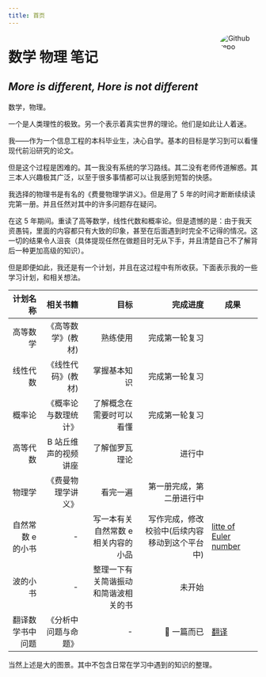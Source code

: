 ```yaml
---
title: 首页
---
```


[<img src="https://avatars.githubusercontent.com/u/12131877?v=4" style="border-radius:50%;max-width:15%;min-width:40px;float:right;" alt="Github repo" />](https://github.com/zzhgithub)

# 数学 物理 笔记

## _More is different, Hore is not different_

数学，物理。

一个是人类理性的极致。另一个表示着真实世界的理论。他们是如此让人着迷。

我——作为一个信息工程的本科毕业生，决心自学。基本的目标是学习到可以看懂现代前沿研究的论文。

但是这个过程是困难的。其一我没有系统的学习路线。其二没有老师传道解惑。其三本人兴趣极其广泛，以至于很多事情都可以让我感到短暂的快感。

我选择的物理书是有名的《费曼物理学讲义》。但是用了 5 年的时间才断断续续读完第一册。并且任然对其中的许多问题存在疑问。

在这 5 年期间。重读了高等数学，线性代数和概率论。但是遗憾的是：由于我天资愚钝，里面的内容都只有大致的印象，甚至在后面遇到时完全不记得的情况。这一切的结果令人沮丧（具体提现任然在做题目时无从下手，并且清楚自己不了解背后一种更加高级的知识）。

但是即便如此，我还是有一个计划，并且在这过程中有所收获。下面表示我的一些学习计划，和相关想法。

|          计划名称 |             相关书籍 |                                 目标 |                                       完成进度 | 成果                                                                |
| ----------------: | -------------------: | -----------------------------------: | ---------------------------------------------: | ------------------------------------------------------------------- |
|          高等数学 |   《高等数学》(教材) |                             熟练使用 |                                 完成第一轮复习 |                                                                     |
|          线性代数 |   《线性代码》(教材) |                         掌握基本知识 |                                 完成第一轮复习 |                                                                     |
|            概率论 | 《概率论与数理统计》 |             了解概念在需要时可以看懂 |                                 完成第一轮复习 |                                                                     |
|          高等代数 | B 站丘维声的视频讲座 |                       了解伽罗瓦理论 |                                         进行中 |                                                                     |
|            物理学 |   《费曼物理学讲义》 |                             看完一遍 |                       第一册完成，第二册进行中 |                                                                     |
| 自然常数 e 的小书 |                    - |  写一本有关自然常数 e 相关内容的小品 | 写作完成，修改校验中(后续内容移动到这个平台中) | [litte of Euler number](e) |
|          波的小书 |                    - | 整理一下有关简谐振动和简谐波相关的书 |                                         未开始 |                                                                     |
|  翻译数学书中问题 | 《分析中问题与命题》 |                                    - |                                       一篇而已 | [翻译](cp)                                                          |

当然上述是大的图景。其中不包含日常在学习中遇到的知识的整理。
